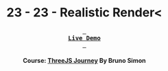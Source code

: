 <div align="center">

# 23 - 23 - Realistic Render<

**[<kbd> <br> **Live Demo** <br> </kbd>][demo]**

#### Course: [ThreeJS Journey][course] By Bruno Simon

</div>

<!-----------------------------------{ Links }---------------------------------->

[demo]: https://realistic-render-threejs-journey.vercel.app
[course]: https://threejs-journey.com
